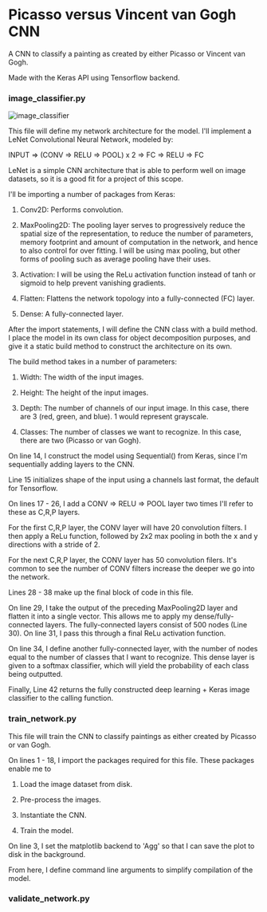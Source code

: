 <h1>Picasso versus Vincent van Gogh CNN</h1>
A CNN to classify a painting as created by either Picasso or Vincent van Gogh.

Made with the Keras API using Tensorflow backend.
<h3>image_classifier.py</h3>

![image_classifier](https://user-images.githubusercontent.com/42984263/56462413-630cdc00-6388-11e9-8b31-33e03c324bdb.PNG)

This file will define my network architecture for the model. I'll 
implement a LeNet Convolutional Neural Network, modeled by:

INPUT => (CONV => RELU => POOL) x 2 => FC => RELU => FC

LeNet is a simple CNN architecture that is able to perform well on image
datasets, so it is a good fit for a project of this scope. 

I'll be importing a number of packages from Keras:
1. Conv2D: Performs convolution.

2. MaxPooling2D: The pooling layer serves to progressively reduce 
the spatial size of the representation, to reduce the number of 
parameters, memory footprint and amount of computation in the 
network, and hence to also control for over fitting. I will be using
max pooling, but other forms of pooling such as average pooling have
their uses.

3. Activation: I will be using the ReLu activation function instead
of tanh or sigmoid to help prevent vanishing gradients.

4. Flatten: Flattens the network topology into a fully-connected (FC)
layer.

5. Dense: A fully-connected layer.

After the import statements, I will define the CNN class with a build
method. I place the model in its own class for object decomposition purposes, and
give it a static build method to construct the architecture on its own.

The build method takes in a number of parameters:
1. Width: The width of the input images.

2. Height: The height of the input images.

3. Depth: The number of channels of our input image. In this case,
there are 3 (red, green, and blue). 1 would represent grayscale.

4. Classes: The number of classes we want to recognize. In this case, there are two
(Picasso or van Gogh).

On line 14, I construct the model using Sequential() from Keras, since I'm
sequentially adding layers to the CNN.

Line 15 initializes shape of the input using a channels last format,
the default for Tensorflow.

On lines 17 - 26, I add a CONV => RELU => POOL layer two times I'll
refer to these as C,R,P layers.

For the first C,R,P layer, the CONV layer will have 20 convolution filters. I then
apply a ReLu function, followed by 2x2 max pooling in both the x and y directions
with a stride of 2.

For the next C,R,P layer, the CONV layer has 50 convolution filers. It's
common to see the number of CONV filters increase the deeper we go into
the network.

Lines 28 - 38 make up the final block of code in this file.

On line 29, I take the output of the preceding MaxPooling2D layer and
flatten it into a single vector. This allows me to apply my dense/fully-connected layers.
The fully-connected layers consist of 500 nodes (Line 30). On line 31, I
pass this through a final ReLu activation function.

On line 34, I define another fully-connected layer, with the number of nodes
equal to the number of classes that I want to recognize. This dense layer is
given to a softmax classifier, which will yield the probability of each class
being outputted.

Finally, Line 42 returns the fully constructed deep learning + Keras 
image classifier to the calling function.
 
<h3>train_network.py</h3>
This file will train the CNN to classify paintings as either created by
Picasso or van Gogh.

On lines 1 - 18, I import the packages required for this file. These packages
enable me to 
1. Load the image dataset from disk.

2. Pre-process the images.

3. Instantiate the CNN.

4. Train the model.

On line 3, I set the matplotlib backend to 'Agg' so that I can save the 
plot to disk in the background.

From here, I define command line arguments to simplify compilation of the model.



<h3>validate_network.py</h3>


